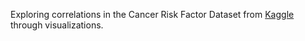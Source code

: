 Exploring correlations in the Cancer Risk Factor Dataset from [Kaggle]([url](https://www.kaggle.com/datasets/tarekmasryo/cancer-risk-factors-dataset)) through visualizations.
